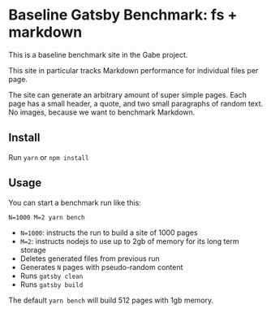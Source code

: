 # Baseline Gatsby Benchmark: fs + markdown

This is a baseline benchmark site in the Gabe project.

This site in particular tracks Markdown performance for individual files per page.

The site can generate an arbitrary amount of super simple pages. Each page has a small header, a quote, and two small paragraphs of random text. No images, because we want to benchmark Markdown.

## Install

Run `yarn` or `npm install`

## Usage

You can start a benchmark run like this:

```shell
N=1000 M=2 yarn bench
```

- `N=1000`: instructs the run to build a site of 1000 pages
- `M=2`: instructs nodejs to use up to 2gb of memory for its long term storage
- Deletes generated files from previous run
- Generates `N` pages with pseudo-random content
- Runs `gatsby clean`
- Runs `gatsby build`

The default `yarn bench` will build 512 pages with 1gb memory.
